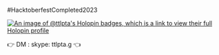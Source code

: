 
#HacktoberfestCompleted2023
<!--
**ttlpta/ttlpta** is a ✨ _special_ ✨ repository because its `README.md` (this file) appears on your GitHub profile.

Here are some ideas to get you started:

- 🔭 I’m currently working on ...
- 🌱 I’m currently learning ...
- 👯 I’m looking to collaborate on ...
- 🤔 I’m looking for help with ...
- 💬 Ask me about ...
- 📫 How to reach me: ...
- 😄 Pronouns: ...
- ⚡ Fun fact: ...
-->
[![An image of @ttlpta's Holopin badges, which is a link to view their full Holopin profile](https://holopin.me/ttlpta)](https://holopin.io/@ttlpta)


:point_right: DM : skype: ttlpta.g :point_left:
